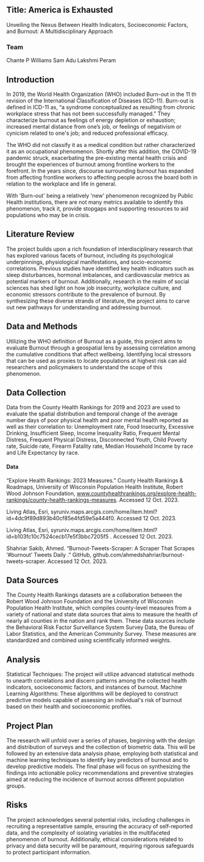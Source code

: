 ## Title: America is Exhausted
Unveiling the Nexus Between Health Indicators, Socioeconomic Factors, and Burnout: A Multidisciplinary Approach

### Team
Chante P Williams
Sam Adu
Lakshmi Peram


## Introduction
In 2019, the World Health Organization (WHO) included Burn-out in the 11 th  revision of the International Classification of Diseases (ICD-11). Burn-out is defined in ICD-11 as, “a syndrome conceptualized as resulting from chronic workplace stress that has not been successfully managed.” They characterize burnout as feelings of energy depletion or exhaustion; increased mental distance from one’s job, or feelings of negativism or cynicism related to one's job; and reduced professional efficacy.

 The WHO did not classify it as a medical condition but rather characterized it as an occupational phenomenon. Shortly after this addition, the COVID-19 pandemic struck, exacerbating the pre-existing mental health crisis and brought the experiences of burnout among frontline workers to the forefront. In the years since, discourse surrounding burnout has expanded from affecting frontline workers to affecting people across the board both in relation to the workplace and life in general. 

With 'Burn-out' being a relatively 'new' phenomenon recognized by Public Health institutions, there are not many metrics available to identify this phenomenon, track it, provide stopgaps and supporting resources to aid populations who may be in crisis. 

## Literature Review
The project builds upon a rich foundation of interdisciplinary research that has explored various facets of burnout, including its psychological underpinnings, physiological manifestations, and socio-economic correlations. Previous studies have identified key health indicators such as sleep disturbances, hormonal imbalances, and cardiovascular metrics as potential markers of burnout. Additionally, research in the realm of social sciences has shed light on how job insecurity, workplace culture, and economic stressors contribute to the prevalence of burnout. By synthesizing these diverse strands of literature, the project aims to carve out new pathways for understanding and addressing burnout.

## Data and Methods
Utilizing the WHO definition of Burnout as a guide, this project aims to evaluate Burnout through a geospatial lens by assessing correlation among the cumulative conditions that affect wellbeing.  Identifying local stressors that can be used as proxies to locate populations at highest risk can aid researchers and policymakers to understand the scope of this phenomenon.

## Data Collection
Data from the County Health Rankings for 2019 and 2023 are used to evaluate the spatial distribution and temporal change of the average number days of poor physical health and poor mental health reported as well as their correlation to: Unemployment rate, Food Insecurity, Excessive Drinking, Insufficient Sleep, Income Inequality Ratio, Frequent Mental Distress, Frequent Physical Distress, Disconnected Youth, Child Poverty rate, Suicide rate, Firearm Fatality rate, Median Household Income by race and Life Expectancy by race. 


#### Data

“Explore Health Rankings: 2023 Measures.” County Health Rankings & Roadmaps, University of Wisconsin Population Health Institute, Robert Wood Johnson Foundation, www.countyhealthrankings.org/explore-health-rankings/county-health-rankings-measures. Accessed 12 Oct. 2023. 

Living Atlas, Esri, syruniv.maps.arcgis.com/home/item.html?id=4dc9f89d893b40cf85e4fd59e5a444f0. Accessed 12 Oct. 2023. 

Living Atlas, Esri,  syruniv.maps.arcgis.com/home/item.html?id=b103fc10c7524cecb17e5f3bbc7205f5 . Accessed 12 Oct. 2023. 

Shahriar Sakib, Ahmed. “Burnout-Tweets-Scraper: A Scraper That Scrapes ‘#burnout’ Tweets Daily .” GitHub, github.com/ahmedshahriar/burnout-tweets-scraper. Accessed 12 Oct. 2023. 

## Data Sources
The County Health Rankings datasets are a collaboration between the Robert Wood Johnson Foundation and the University of Wisconsin Population Health Institute, which compiles county-level measures from a variety of national and state data sources that aims to measure the health of nearly all counties in the nation and rank them. These data sources include the Behavioral Risk Factor Surveillance System Survey Data, the Bureau of Labor Statistics, and the American Community Survey. These measures are standardized and combined using scientifically informed weights.

## Analysis
Statistical Techniques: The project will utilize advanced statistical methods to unearth correlations and discern patterns among the collected health indicators, socioeconomic factors, and instances of burnout.
Machine Learning Algorithms: These algorithms will be deployed to construct predictive models capable of assessing an individual's risk of burnout based on their health and socioeconomic profiles.


## Project Plan
The research will unfold over a series of phases, beginning with the design and distribution of surveys and the collection of biometric data. This will be followed by an extensive data analysis phase, employing both statistical and machine learning techniques to identify key predictors of burnout and to develop predictive models. The final phase will focus on synthesizing the findings into actionable policy recommendations and preventive strategies aimed at reducing the incidence of burnout across different population groups.


## Risks
The project acknowledges several potential risks, including challenges in recruiting a representative sample, ensuring the accuracy of self-reported data, and the complexity of isolating variables in the multifaceted phenomenon of burnout. Additionally, ethical considerations related to privacy and data security will be paramount, requiring rigorous safeguards to protect participant information.

